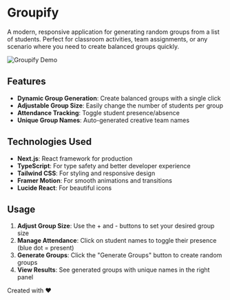 # Groupify

A modern, responsive application for generating random groups from a list of students. Perfect for classroom activities, team assignments, or any scenario where you need to create balanced groups quickly.

![Groupify Demo](demo.gif)

## Features

- **Dynamic Group Generation**: Create balanced groups with a single click
- **Adjustable Group Size**: Easily change the number of students per group
- **Attendance Tracking**: Toggle student presence/absence
- **Unique Group Names**: Auto-generated creative team names

## Technologies Used

- **Next.js**: React framework for production
- **TypeScript**: For type safety and better developer experience
- **Tailwind CSS**: For styling and responsive design
- **Framer Motion**: For smooth animations and transitions
- **Lucide React**: For beautiful icons

## Usage

1. **Adjust Group Size**: Use the + and - buttons to set your desired group size
2. **Manage Attendance**: Click on student names to toggle their presence (blue dot = present)
3. **Generate Groups**: Click the "Generate Groups" button to create random groups
4. **View Results**: See generated groups with unique names in the right panel

Created with ❤️
